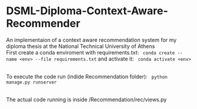 # DSML-Diploma-Context-Aware-Recommender
An implementaion of a context aware recommendation system for my diploma thesis at the National Technical University of Athens
<br />First create a conda enviroment with requirements.txt: ```
conda create --name <env> --file requirements.txt```
 and activate it: ```
conda activate <env>```

<br />To execute the code run (indide Recommendation folder): ```
python manage.py runserver```

<br /> The actual code running is inside /Recommendation/rec/views.py

